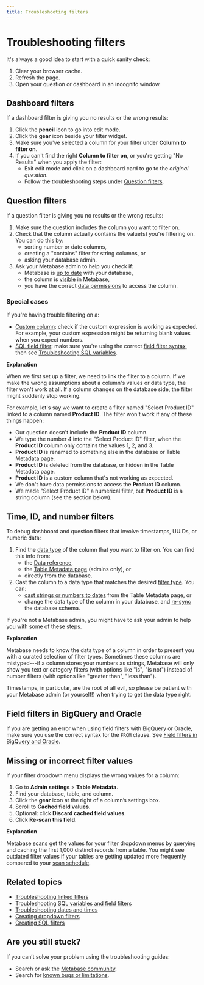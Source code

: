 ```yaml
---
title: Troubleshooting filters
---
```


# Troubleshooting filters

It's always a good idea to start with a quick sanity check:

1. Clear your browser cache.
2. Refresh the page.
3. Open your question or dashboard in an incognito window.

## Dashboard filters

If a dashboard filter is giving you no results or the wrong results:

1. Click the **pencil** icon to go into edit mode.
2. Click the **gear** icon beside your filter widget.
3. Make sure you've selected a column for your filter under **Column to filter on**.
4. If you can't find the right **Column to filter on**, or you're getting "No Results" when you apply the filter:
   - Exit edit mode and click on a dashboard card to go to the _original question_.
   - Follow the troubleshooting steps under [Question filters](#question-filters).

## Question filters

If a question filter is giving you no results or the wrong results:

1. Make sure the question includes the column you want to filter on.
2. Check that the column actually contains the value(s) you're filtering on. You can do this by:
   - sorting number or date columns,
   - creating a "contains" filter for string columns, or
   - asking your database admin.
3. Ask your Metabase admin to help you check if:
   - Metabase is [up to date](../../databases/sync-scan.md) with your database,
   - the column is [visible](../../data-modeling/metadata-editing.md#column-visibility) in Metabase,
   - you have the correct [data permissions](../../permissions/data.md) to access the column.

### Special cases

If you're having trouble filtering on a:

- [Custom column](../../questions/query-builder/editor.md#custom-columns): check if the custom expression is working as expected. For example, your custom expression might be returning blank values when you expect numbers.
- [SQL field filter](../../questions/native-editor/sql-parameters.md#the-field-filter-variable-type): make sure you're using the correct [field filter syntax](../../questions/native-editor/sql-parameters.md#field-filter-syntax), then see [Troubleshooting SQL variables](./sql.md#sql-variables-and-field-filters).

**Explanation**

When we first set up a filter, we need to link the filter to a column. If we make the wrong assumptions about a column's values or data type, the filter won't work at all. If a column changes on the database side, the filter might suddenly stop working.

For example, let's say we want to create a filter named "Select Product ID" linked to a column named **Product ID**. The filter won't work if any of these things happen:

- Our question doesn't include the **Product ID** column.
- We type the number 4 into the "Select Product ID" filter, when the **Product ID** column only contains the values 1, 2, and 3.
- **Product ID** is renamed to something else in the database or Table Metadata page.
- **Product ID** is deleted from the database, or hidden in the Table Metadata page.
- **Product ID** is a custom column that's not working as expected.
- We don't have data permissions to access the **Product ID** column.
- We made "Select Product ID" a numerical filter, but **Product ID** is a string column (see the section below).

## Time, ID, and number filters

To debug dashboard and question filters that involve timestamps, UUIDs, or numeric data:

1. Find the [data type](https://www.metabase.com/learn/grow-your-data-skills/data-fundamentals/data-types-overview) of the column that you want to filter on. You can find this info from:
   - the [Data reference](../../exploration-and-organization/data-model-reference.md),
   - the [Table Metadata page](../../data-modeling/metadata-editing.md) (admins only), or
   - directly from the database.
2. Cast the column to a data type that matches the desired [filter type](../../questions/query-builder/filters.md#filter-types). You can:
   - [cast strings or numbers to dates](../../data-modeling/metadata-editing.md#casting-to-a-specific-data-type) from the Table Metadata page, or
   - change the data type of the column in your database, and [re-sync](../../databases/sync-scan.md#manually-syncing-tables-and-columns) the database schema.

If you're not a Metabase admin, you might have to ask your admin to help you with some of these steps.

**Explanation**

Metabase needs to know the data type of a column in order to present you with a curated selection of filter types. Sometimes these columns are mistyped---if a column stores your numbers as strings, Metabase will only show you text or category filters (with options like "is", "is not") instead of number filters (with options like "greater than", "less than").

Timestamps, in particular, are the root of all evil, so please be patient with your Metabase admin (or yourself!) when trying to get the data type right.

## Field filters in BigQuery and Oracle

If you are getting an error when using field filters with BigQuery or Oracle, make sure you use the correct syntax for the `FROM` clause. See [Field filters in BigQuery and Oracle](../../questions/native-editor/sql-parameters.md#field-filters-in-bigquery-and-oracle).

## Missing or incorrect filter values

If your filter dropdown menu displays the wrong values for a column:

1. Go to **Admin settings** > **Table Metadata**.
2. Find your database, table, and column.
3. Click the **gear** icon at the right of a column’s settings box.
4. Scroll to **Cached field values**.
5. Optional: click **Discard cached field values**.
6. Click **Re-scan this field**.

**Explanation**

Metabase [scans](../../databases/sync-scan.md#how-database-scans-work) get the values for your filter dropdown menus by querying and caching the first 1,000 distinct records from a table. You might see outdated filter values if your tables are getting updated more frequently compared to your [scan schedule](../../databases/sync-scan.md#scheduling-database-scans).

## Related topics

- [Troubleshooting linked filters](./linked-filters.md)
- [Troubleshooting SQL variables and field filters](./sql.md#sql-variables-and-field-filters)
- [Troubleshooting dates and times](./timezones.md)
- [Creating dropdown filters](../../data-modeling/metadata-editing.md#changing-a-search-box-filter-to-a-dropdown-filter)
- [Creating SQL filters](../../questions/native-editor/sql-parameters.md)

## Are you still stuck?

If you can’t solve your problem using the troubleshooting guides:

- Search or ask the [Metabase community](https://discourse.metabase.com/).
- Search for [known bugs or limitations](./known-issues.md).
